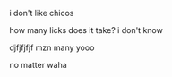 i don't like chicos

 how many licks does it take? i don't know


 djfjfjfjf
 mzn
 many
 yooo

 no matter waha
